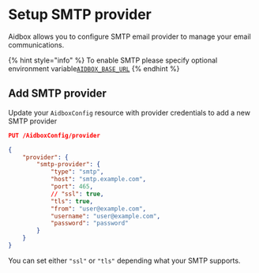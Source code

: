 # Setup SMTP provider

Aidbox allows you to configure SMTP email provider to manage your email communications.

{% hint style="info" %}
To enable SMTP please specify optional environment variable[`AIDBOX_BASE_URL`](../reference/configuration/environment-variables/optional-environment-variables.md)
{% endhint %}

## Add SMTP provider

Update your `AidboxConfig` resource with provider credentials to add a new SMTP provider

```json
PUT /AidboxConfig/provider

{
    "provider": {
        "smtp-provider": {
            "type": "smtp",
            "host": "smtp.example.com",
            "port": 465,
            // "ssl": true,
            "tls": true,
            "from": "user@example.com",
            "username": "user@example.com",
            "password": "password"
        }
    }
}
```

You can set either `"ssl"` or `"tls"` depending what your SMTP supports.
